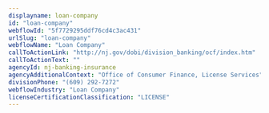 ```yaml
---
displayname: loan-company
id: "loan-company"
webflowId: "5f7729295ddf76cd4c3ac431"
urlSlug: "loan-company"
webflowName: "Loan Company"
callToActionLink: "http://nj.gov/dobi/division_banking/ocf/index.htm"
callToActionText: ""
agencyId: nj-banking-insurance
agencyAdditionalContext: "Office of Consumer Finance, License Services"
divisionPhone: "(609) 292-7272"
webflowIndustry: "Loan Company"
licenseCertificationClassification: "LICENSE"
---
```

